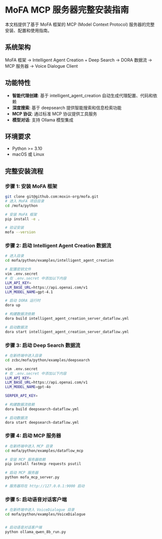 # MoFA MCP 服务器完整安装指南

本文档提供了基于 MoFA 框架的 MCP (Model Context Protocol) 服务器的完整安装、配置和使用指南。

## 系统架构

MoFA 框架 → Intelligent Agent Creation + Deep Search → DORA 数据流 → MCP 服务器 → Voice Dialogue Client

## 功能特性

- **智能代理创建**: 基于 intelligent_agent_creation 自动生成代理配置、代码和依赖
- **深度搜索**: 基于 deepsearch 提供智能搜索和信息检索功能
- **MCP 协议**: 通过标准 MCP 协议提供工具服务
- **模型对话**: 支持 Ollama 模型集成

## 环境要求

- Python >= 3.10
- macOS 或 Linux

## 完整安装流程

### 步骤 1: 安装 MoFA 框架  

```bash
git clone git@github.com:moxin-org/mofa.git
# 进入 MoFA 项目目录
cd /mofa/python

# 安装 MoFA 框架
pip install -e .

# 验证安装
mofa --version
```

### 步骤 2: 启动 Intelligent Agent Creation 数据流

```bash
# 进入目录
cd mofa/python/examples/intelligent_agent_creation

# 配置密钥文件
vim .env.secret 
# 在 .env.secret 中添加以下内容
LLM_API_KEY=
LLM_BASE_URL=https://api.openai.com/v1
LLM_MODEL_NAME=gpt-4.1

# 启动 DORA 运行时
dora up

# 构建数据流依赖
dora build intelligent_agent_creation_server_dataflow.yml

# 启动数据流
dora start intelligent_agent_creation_server_dataflow.yml
```

### 步骤 3: 启动 Deep Search 数据流

```bash
# 在新终端中进入目录
cd zcbc/mofa/python/examples/deepsearch

vim .env.secret 
# 在 .env.secret 中添加以下内容
LLM_API_KEY=
LLM_BASE_URL=https://api.openai.com/v1
LLM_MODEL_NAME=gpt-4o

SERPER_API_KEY=

# 构建数据流依赖
dora build deepsearch-dataflow.yml

# 启动数据流
dora start deepsearch-dataflow.yml
```

### 步骤 4: 启动 MCP 服务器

```bash
# 在新终端中进入 MCP 目录
cd mofa/python/examples/dataflow_mcp

# 安装 MCP 服务器依赖
pip install fastmcp requests psutil

# 启动 MCP 服务器
python mofa_mcp_server.py

# 服务器将在 http://127.0.0.1:9000 启动
```

### 步骤 5: 启动语音对话客户端

```bash
# 在新终端中进入 VoiceDialogue 目录
cd mofa/python/examples/VoiceDialogue


# 启动语音对话客户端
python ollama_qwen_8b_run.py
```


